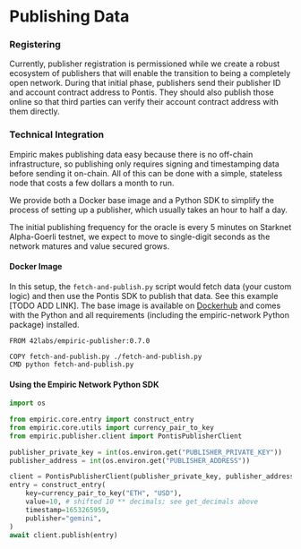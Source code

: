 # Publishing Data

### Registering

Currently, publisher registration is permissioned while we create a robust ecosystem of publishers that will enable the transition to being a completely open network. During that initial phase, publishers send their publisher ID and account contract address to Pontis. They should also publish those online so that third parties can verify their account contract address with them directly.

### Technical Integration

Empiric makes publishing data easy because there is no off-chain infrastructure, so publishing only requires signing and timestamping data before sending it on-chain. All of this can be done with a simple, stateless node that costs a few dollars a month to run.

We provide both a Docker base image and a Python SDK to simplify the process of setting up a publisher, which usually takes an hour to half a day.

The initial publishing frequency for the oracle is every 5 minutes on Starknet Alpha-Goerli testnet, we expect to move to single-digit seconds as the network matures and value secured grows.

#### Docker Image

In this setup, the `fetch-and-publish.py` script would fetch data (your custom logic) and then use the Pontis SDK to publish that data. See this example \[TODO ADD LINK]. The base image is available on [Dockerhub](https://hub.docker.com/repository/docker/42labs/empiric-publisher) and comes with the Python and all requirements (including the empiric-network Python package) installed.

```docker
FROM 42labs/empiric-publisher:0.7.0

COPY fetch-and-publish.py ./fetch-and-publish.py
CMD python fetch-and-publish.py
```

#### Using the Empiric Network Python SDK

```python
import os

from empiric.core.entry import construct_entry
from empiric.core.utils import currency_pair_to_key
from empiric.publisher.client import PontisPublisherClient

publisher_private_key = int(os.environ.get("PUBLISHER_PRIVATE_KEY"))
publisher_address = int(os.environ.get("PUBLISHER_ADDRESS"))

client = PontisPublisherClient(publisher_private_key, publisher_address)
entry = construct_entry(
	key=currency_pair_to_key("ETH", "USD"),
	value=10, # shifted 10 ** decimals; see get_decimals above
	timestamp=1653265959,
	publisher="gemini",
)
await client.publish(entry)
```
